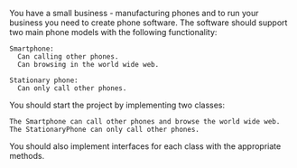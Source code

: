 You have a small business - manufacturing phones and to run your business you need to create phone software. The software should support two main phone models with the following functionality:

	Smartphone: 
	  Can calling other phones.
	  Can browsing in the world wide web.
    
	Stationary phone:
	  Can only call other phones.

You should start the project by implementing two classes:

	The Smartphone can call other phones and browse the world wide web. 
	The StationaryPhone can only call other phones.
  
You should also implement interfaces for each class with the appropriate methods.

